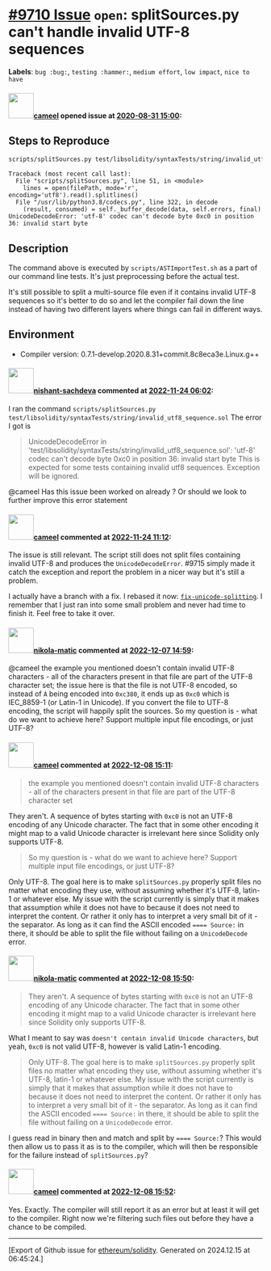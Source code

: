 # [\#9710 Issue](https://github.com/ethereum/solidity/issues/9710) `open`: splitSources.py can't handle invalid UTF-8 sequences
**Labels**: `bug :bug:`, `testing :hammer:`, `medium effort`, `low impact`, `nice to have`


#### <img src="https://avatars.githubusercontent.com/u/137030?v=4" width="50">[cameel](https://github.com/cameel) opened issue at [2020-08-31 15:00](https://github.com/ethereum/solidity/issues/9710):

## Steps to Reproduce
```bash
scripts/splitSources.py test/libsolidity/syntaxTests/string/invalid_utf8_sequence.sol
```
```
Traceback (most recent call last):
  File "scripts/splitSources.py", line 51, in <module>
    lines = open(filePath, mode='r', encoding='utf8').read().splitlines()
  File "/usr/lib/python3.8/codecs.py", line 322, in decode
    (result, consumed) = self._buffer_decode(data, self.errors, final)
UnicodeDecodeError: 'utf-8' codec can't decode byte 0xc0 in position 36: invalid start byte
```

## Description
The command above is executed by `scripts/ASTImportTest.sh` as a part of our command line tests. It's just preprocessing before the actual test.

It's still possible to split a multi-source file even if it contains invalid UTF-8 sequences so it's better to do so and let the compiler fail down the line instead of having two different layers where things can fail in different ways.

## Environment
- Compiler version: 0.7.1-develop.2020.8.31+commit.8c8eca3e.Linux.g++

#### <img src="https://avatars.githubusercontent.com/u/32475507?u=895c6be4eeeac762d78821aa931cc9b6ac8a78d1&v=4" width="50">[nishant-sachdeva](https://github.com/nishant-sachdeva) commented at [2022-11-24 06:02](https://github.com/ethereum/solidity/issues/9710#issuecomment-1325993530):

I ran the command `scripts/splitSources.py test/libsolidity/syntaxTests/string/invalid_utf8_sequence.sol` 
The error I got is 
>UnicodeDecodeError in 'test/libsolidity/syntaxTests/string/invalid_utf8_sequence.sol': 'utf-8' codec can't decode byte 0xc0 in position 36: invalid start byte
This is expected for some tests containing invalid utf8 sequences. Exception will be ignored.

@cameel Has this issue been worked on already ? Or should we look to further improve this error statement

#### <img src="https://avatars.githubusercontent.com/u/137030?v=4" width="50">[cameel](https://github.com/cameel) commented at [2022-11-24 11:12](https://github.com/ethereum/solidity/issues/9710#issuecomment-1326304761):

The issue is still relevant. The script still does not split files containing invalid UTF-8 and produces the `UnicodeDecodeError`. #9715 simply made it catch the exception and report the problem in a nicer way but it's still a problem.

I actually have a branch with a fix. I rebased it now: [`fix-unicode-splitting`](https://github.com/ethereum/solidity/tree/fix-unicode-splitting). I remember that I just ran into some small problem and never had time to finish it. Feel free to take it over.

#### <img src="https://avatars.githubusercontent.com/u/4415530?u=dc3db70e8fbd03f92ca81ee173d57774ce61084d&v=4" width="50">[nikola-matic](https://github.com/nikola-matic) commented at [2022-12-07 14:59](https://github.com/ethereum/solidity/issues/9710#issuecomment-1341090633):

@cameel the example you mentioned doesn't contain invalid UTF-8 characters - all of the characters present in that file are part of the UTF-8 character set; the issue here is that the file is not UTF-8 encoded, so instead of `À` being encoded into `0xc380`, it ends up as `0xc0` which is IEC_8859-1 (or Latin-1 in Unicode). If you convert the file to UTF-8 encoding, the script will happily split the sources. So my question is - what do we want to achieve here? Support multiple input file encodings, or just UTF-8?

#### <img src="https://avatars.githubusercontent.com/u/137030?v=4" width="50">[cameel](https://github.com/cameel) commented at [2022-12-08 15:11](https://github.com/ethereum/solidity/issues/9710#issuecomment-1342880258):

> the example you mentioned doesn't contain invalid UTF-8 characters - all of the characters present in that file are part of the UTF-8 character set

They aren't. A sequence of bytes starting with `0xc0` is not an UTF-8 encoding of any Unicode character. The fact that in some other encoding it might map to a valid Unicode character is irrelevant here since Solidity only supports UTF-8.

> So my question is - what do we want to achieve here? Support multiple input file encodings, or just UTF-8?

Only UTF-8. The goal here is to make `splitSources.py` properly split files no matter what encoding they use, without assuming whether it's UTF-8, latin-1 or whatever else. My issue with the script currently is simply that it makes that assumption while it does not have to because it does not need to interpret the content. Or rather it only has to interpret a very small bit of it - the separator. As long as it can find the ASCII encoded `==== Source:` in there, it should be able to split the file without failing on a `UnicodeDecode` error.

#### <img src="https://avatars.githubusercontent.com/u/4415530?u=dc3db70e8fbd03f92ca81ee173d57774ce61084d&v=4" width="50">[nikola-matic](https://github.com/nikola-matic) commented at [2022-12-08 15:50](https://github.com/ethereum/solidity/issues/9710#issuecomment-1342933771):

>They aren't. A sequence of bytes starting with `0xc0` is not an UTF-8 encoding of any Unicode character. The fact that in some other encoding it might map to a valid Unicode character is irrelevant here since Solidity only supports UTF-8.

What I meant to say was `doesn't contain invalid Unicode characters`, but yeah, `0xc0` is not valid UTF-8, however is valid Latin-1 encoding.

> Only UTF-8. The goal here is to make `splitSources.py` properly split files no matter what encoding they use, without assuming whether it's UTF-8, latin-1 or whatever else. My issue with the script currently is simply that it makes that assumption while it does not have to because it does not need to interpret the content. Or rather it only has to interpret a very small bit of it - the separator. As long as it can find the ASCII encoded `==== Source:` in there, it should be able to split the file without failing on a `UnicodeDecode` error.

I guess read in binary then and match and split by `==== Source:`? This would then allow us to pass it as is to the compiler, which will then be responsible for the failure instead of `splitSources.py`?

#### <img src="https://avatars.githubusercontent.com/u/137030?v=4" width="50">[cameel](https://github.com/cameel) commented at [2022-12-08 15:52](https://github.com/ethereum/solidity/issues/9710#issuecomment-1342936204):

Yes. Exactly. The compiler will still report it as an error but at least it will get to the compiler. Right now we're filtering such files out before they have a chance to be compiled.


-------------------------------------------------------------------------------



[Export of Github issue for [ethereum/solidity](https://github.com/ethereum/solidity). Generated on 2024.12.15 at 06:45:24.]
